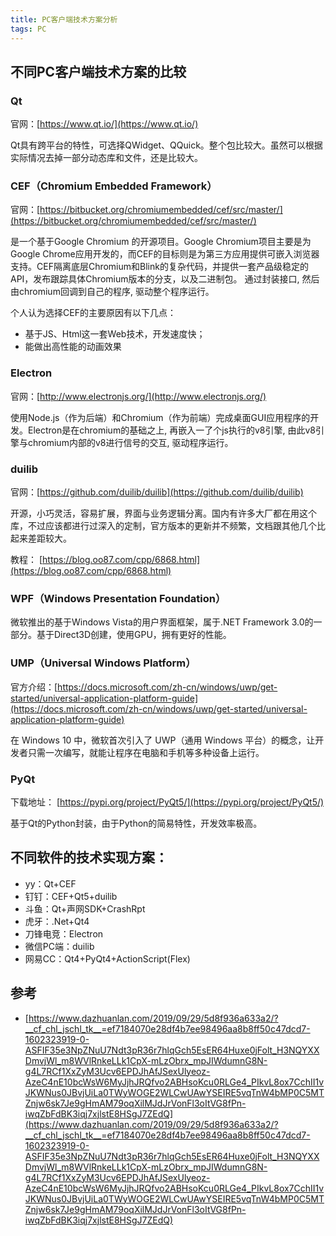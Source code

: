 ```yaml
---
title: PC客户端技术方案分析
tags: PC
---
```



## 不同PC客户端技术方案的比较

### Qt

官网：[https://www.qt.io/](https://www.qt.io/)

Qt具有跨平台的特性，可选择QWidget、QQuick。整个包比较大。虽然可以根据实际情况去掉一部分动态库和文件，还是比较大。


### CEF（Chromium Embedded Framework）

官网：[https://bitbucket.org/chromiumembedded/cef/src/master/](https://bitbucket.org/chromiumembedded/cef/src/master/)

是一个基于Google Chromium 的开源项目。Google Chromium项目主要是为Google Chrome应用开发的，而CEF的目标则是为第三方应用提供可嵌入浏览器支持。CEF隔离底层Chromium和Blink的复杂代码，并提供一套产品级稳定的API，发布跟踪具体Chromium版本的分支，以及二进制包。
通过封装接口, 然后由chromium回调到自己的程序, 驱动整个程序运行。

个人认为选择CEF的主要原因有以下几点：

- 基于JS、Html这一套Web技术，开发速度快；
- 能做出高性能的动画效果


### Electron

官网：[http://www.electronjs.org/](http://www.electronjs.org/)


使用Node.js（作为后端）和Chromium（作为前端）完成桌面GUI应用程序的开发。Electron是在chromium的基础之上, 再嵌入一了个js执行的v8引擎, 由此v8引擎与chromium内部的v8进行信号的交互, 驱动程序运行。

### duilib

官网：[https://github.com/duilib/duilib](https://github.com/duilib/duilib)

开源，小巧灵活，容易扩展，界面与业务逻辑分离。国内有许多大厂都在用这个库，不过应该都进行过深入的定制，官方版本的更新并不频繁，文档跟其他几个比起来差距较大。

教程： [https://blog.oo87.com/cpp/6868.html](https://blog.oo87.com/cpp/6868.html)


### WPF（Windows Presentation Foundation）

微软推出的基于Windows Vista的用户界面框架，属于.NET Framework 3.0的一部分。基于Direct3D创建，使用GPU，拥有更好的性能。

### UMP（Universal Windows Platform）

官方介绍：[https://docs.microsoft.com/zh-cn/windows/uwp/get-started/universal-application-platform-guide](https://docs.microsoft.com/zh-cn/windows/uwp/get-started/universal-application-platform-guide)

在 Windows 10 中，微软首次引入了 UWP（通用 Windows 平台）的概念，让开发者只需一次编写，就能让程序在电脑和手机等多种设备上运行。

### PyQt

下载地址： [https://pypi.org/project/PyQt5/](https://pypi.org/project/PyQt5/)

基于Qt的Python封装，由于Python的简易特性，开发效率极高。



## 不同软件的技术实现方案：

- yy：Qt+CEF
- 钉钉：CEF+Qt5+duilib
- 斗鱼：Qt+声网SDK+CrashRpt
- 虎牙：.Net+Qt4
- 刀锋电竞：Electron
- 微信PC端：duilib
- 网易CC：Qt4+PyQt4+ActionScript(Flex)



## 参考

- [https://www.dazhuanlan.com/2019/09/29/5d8f936a633a2/?__cf_chl_jschl_tk__=ef7184070e28df4b7ee98496aa8b8ff50c47dcd7-1602323919-0-ASFIF35e3NpZNuU7Ndt3pR36r7hlqGch5EsER64Huxe0jFolt_H3NQYXXDmvjWl_m8WVlRnkeLLk1CpX-mLzObrx_mpJIWdumnG8N-g4L7RCf1XxZyM3Ucv6EPDJhAfJSexUlyeoz-AzeC4nE10bcWsW6MyJjhJRQfvo2ABHsoKcu0RLGe4_PIkvL8ox7CchII1vJKWNus0JBvjUiLa0TWyWOGE2WLCwUAwYSEIRE5vqTnW4bMP0C5MTZnjw6sk7Je9gHmAM79oqXilMJdJrVonFl3oItVG8fPn-iwqZbFdBK3iqj7xjlstE8HSgJ7ZEdQ](https://www.dazhuanlan.com/2019/09/29/5d8f936a633a2/?__cf_chl_jschl_tk__=ef7184070e28df4b7ee98496aa8b8ff50c47dcd7-1602323919-0-ASFIF35e3NpZNuU7Ndt3pR36r7hlqGch5EsER64Huxe0jFolt_H3NQYXXDmvjWl_m8WVlRnkeLLk1CpX-mLzObrx_mpJIWdumnG8N-g4L7RCf1XxZyM3Ucv6EPDJhAfJSexUlyeoz-AzeC4nE10bcWsW6MyJjhJRQfvo2ABHsoKcu0RLGe4_PIkvL8ox7CchII1vJKWNus0JBvjUiLa0TWyWOGE2WLCwUAwYSEIRE5vqTnW4bMP0C5MTZnjw6sk7Je9gHmAM79oqXilMJdJrVonFl3oItVG8fPn-iwqZbFdBK3iqj7xjlstE8HSgJ7ZEdQ)